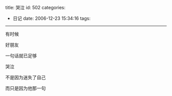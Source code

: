 title: 哭泣
id: 502
categories:
  - 日记
date: 2006-12-23 15:34:16
tags:
---

有时候

好朋友

一句话就已足够

哭泣

不是因为迷失了自己

而只是因为他那一句